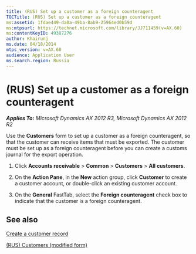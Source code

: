 ```yaml
---
title: (RUS) Set up a customer as a foreign counteragent
TOCTitle: (RUS) Set up a customer as a foreign counteragent
ms:assetid: 1fdae449-da0a-49ba-8ab9-25964ed0b59d
ms:mtpsurl: https://technet.microsoft.com/library/JJ711459(v=AX.60)
ms:contentKeyID: 49387276
author: Khairunj
ms.date: 04/18/2014
mtps_version: v=AX.60
audience: Application User
ms.search.region: Russia
---
```


# (RUS) Set up a customer as a foreign counteragent 


_**Applies To:** Microsoft Dynamics AX 2012 R3, Microsoft Dynamics AX 2012 R2_

Use the **Customers** form to set up a customer as a foreign counteragent, so that the customer can receive items that must be exported. The customer must be set up as a foreign counteragent before you can create a customs journal for the export operation.

1.  Click **Accounts receivable** \> **Common** \> **Customers** \> **All customers**.

2.  On the **Action Pane**, in the **New** action group, click **Customer** to create a customer account, or double-click an existing customer account.

3.  On the **General** FastTab, select the **Foreign counteragent** check box to indicate that the customer is a foreign counteragent.

## See also

[Create a customer record](create-a-customer-record.md)

[(RUS) Customers (modified form)](https://technet.microsoft.com/library/jj853212\(v=ax.60\))

  


